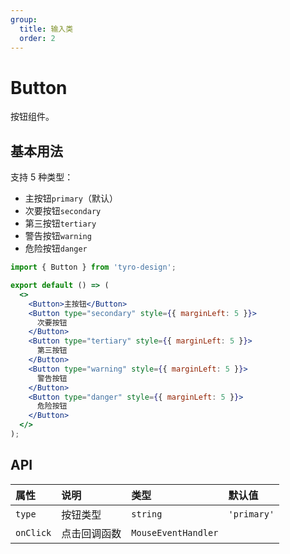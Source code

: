 ```yaml
---
group:
  title: 输入类
  order: 2
---
```


# Button

按钮组件。

## 基本用法

支持 5 种类型：

- 主按钮`primary`（默认）
- 次要按钮`secondary`
- 第三按钮`tertiary`
- 警告按钮`warning`
- 危险按钮`danger`

```jsx
import { Button } from 'tyro-design';

export default () => (
  <>
    <Button>主按钮</Button>
    <Button type="secondary" style={{ marginLeft: 5 }}>
      次要按钮
    </Button>
    <Button type="tertiary" style={{ marginLeft: 5 }}>
      第三按钮
    </Button>
    <Button type="warning" style={{ marginLeft: 5 }}>
      警告按钮
    </Button>
    <Button type="danger" style={{ marginLeft: 5 }}>
      危险按钮
    </Button>
  </>
);
```

## API

| 属性      | 说明         | 类型                | 默认值      |
| :-------- | :----------- | :------------------ | :---------- |
| `type`    | 按钮类型     | `string`            | `'primary'` |
| `onClick` | 点击回调函数 | `MouseEventHandler` |             |
